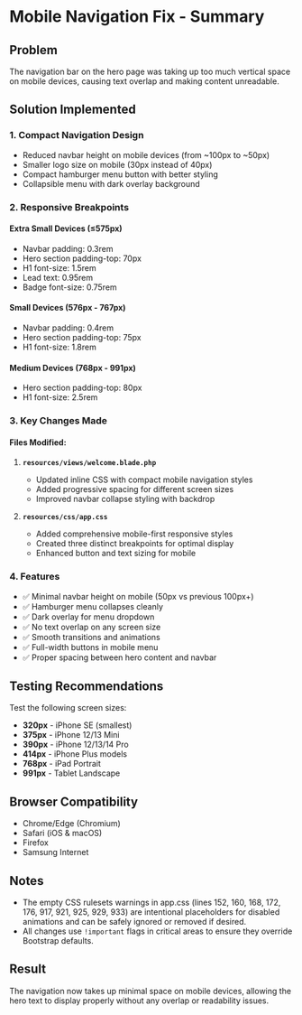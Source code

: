 # Mobile Navigation Fix - Summary

## Problem
The navigation bar on the hero page was taking up too much vertical space on mobile devices, causing text overlap and making content unreadable.

## Solution Implemented

### 1. **Compact Navigation Design**
- Reduced navbar height on mobile devices (from ~100px to ~50px)
- Smaller logo size on mobile (30px instead of 40px)
- Compact hamburger menu button with better styling
- Collapsible menu with dark overlay background

### 2. **Responsive Breakpoints**

#### Extra Small Devices (≤575px)
- Navbar padding: 0.3rem
- Hero section padding-top: 70px
- H1 font-size: 1.5rem
- Lead text: 0.95rem
- Badge font-size: 0.75rem

#### Small Devices (576px - 767px)
- Navbar padding: 0.4rem
- Hero section padding-top: 75px
- H1 font-size: 1.8rem

#### Medium Devices (768px - 991px)
- Hero section padding-top: 80px
- H1 font-size: 2.5rem

### 3. **Key Changes Made**

#### Files Modified:
1. **`resources/views/welcome.blade.php`**
   - Updated inline CSS with compact mobile navigation styles
   - Added progressive spacing for different screen sizes
   - Improved navbar collapse styling with backdrop

2. **`resources/css/app.css`**
   - Added comprehensive mobile-first responsive styles
   - Created three distinct breakpoints for optimal display
   - Enhanced button and text sizing for mobile

### 4. **Features**
- ✅ Minimal navbar height on mobile (50px vs previous 100px+)
- ✅ Hamburger menu collapses cleanly
- ✅ Dark overlay for menu dropdown
- ✅ No text overlap on any screen size
- ✅ Smooth transitions and animations
- ✅ Full-width buttons in mobile menu
- ✅ Proper spacing between hero content and navbar

## Testing Recommendations

Test the following screen sizes:
- **320px** - iPhone SE (smallest)
- **375px** - iPhone 12/13 Mini
- **390px** - iPhone 12/13/14 Pro
- **414px** - iPhone Plus models
- **768px** - iPad Portrait
- **991px** - Tablet Landscape

## Browser Compatibility
- Chrome/Edge (Chromium)
- Safari (iOS & macOS)
- Firefox
- Samsung Internet

## Notes
- The empty CSS rulesets warnings in app.css (lines 152, 160, 168, 172, 176, 917, 921, 925, 929, 933) are intentional placeholders for disabled animations and can be safely ignored or removed if desired.
- All changes use `!important` flags in critical areas to ensure they override Bootstrap defaults.

## Result
The navigation now takes up minimal space on mobile devices, allowing the hero text to display properly without any overlap or readability issues.
